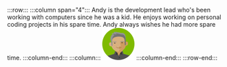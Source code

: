 :::row:::
  :::column span="4":::
    Andy is the development lead who's been working with computers since he was a kid. He enjoys working on personal coding projects in his spare time. Andy always wishes he had more spare time.
  :::column-end:::
  :::column:::
    ![Cartoon depiction of Andy](../../shared/media-draft/andy.png)
  :::column-end:::
:::row-end:::